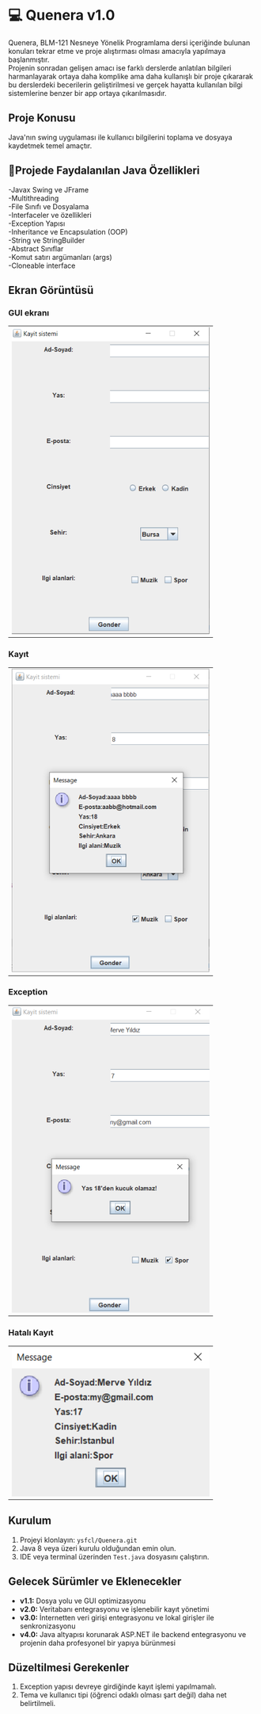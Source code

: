 ﻿# 💻 Quenera v1.0
Quenera, BLM-121 Nesneye Yönelik Programlama dersi içeriğinde bulunan konuları tekrar etme ve proje alıştırması olması amacıyla yapılmaya başlanmıştır.  
Projenin sonradan gelişen amacı ise farklı derslerde anlatılan bilgileri harmanlayarak ortaya daha komplike ama daha kullanışlı bir proje çıkararak bu derslerdeki becerilerin geliştirilmesi ve gerçek hayatta kullanılan bilgi sistemlerine benzer bir app ortaya çıkarılmasıdır.

## Proje Konusu
Java'nın swing uygulaması ile kullanıcı bilgilerini toplama ve dosyaya kaydetmek temel amaçtır.

## 🧱Projede Faydalanılan Java Özellikleri
-Javax Swing ve JFrame <br/>
-Multithreading <br/>
-File Sınıfı ve Dosyalama <br/>
-Interfaceler ve özellikleri <br/>
-Exception Yapısı <br/>
-Inheritance ve Encapsulation (OOP) <br/>
-String ve StringBuilder <br/>
-Abstract Sınıflar <br/>
-Komut satırı argümanları (args) <br/>
-Cloneable interface

## Ekran Görüntüsü
<h3>GUI ekranı</h3>
<table>
  <tr>
    <td><img src="resimler/r1.png" width="400"></td>
  </tr>
</table>

<h3>Kayıt</h3>
<table>
  <tr>
    <td><img src="resimler/r2.png" width="400"></td>
  </tr>
</table>

<h3>Exception</h3>
<table>
  <tr>
    <td><img src="resimler/r3.png" width="400"></td>
  </tr>
</table>

<h3>Hatalı Kayıt</h3>
<table>
  <tr>
    <td><img src="resimler/r4.png" width="400"></td>
  </tr>
</table>

## Kurulum
1. Projeyi klonlayın: `ysfcl/Quenera.git`
2. Java 8 veya üzeri kurulu olduğundan emin olun.
3. IDE veya terminal üzerinden `Test.java` dosyasını çalıştırın.

## Gelecek Sürümler ve Eklenecekler
- **v1.1:** Dosya yolu ve GUI optimizasyonu
- **v2.0:** Veritabanı entegrasyonu ve işlenebilir kayıt yönetimi
- **v3.0:** İnternetten veri girişi entegrasyonu ve lokal girişler ile senkronizasyonu
- **v4.0:** Java altyapısı korunarak ASP.NET ile backend entegrasyonu ve projenin daha profesyonel bir yapıya bürünmesi

## Düzeltilmesi Gerekenler
1. Exception yapısı devreye girdiğinde kayıt işlemi yapılmamalı.
2. Tema ve kullanıcı tipi (öğrenci odaklı olması şart değil) daha net belirtilmeli.

